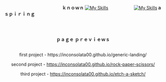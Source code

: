 

⠀⠀⠀⠀⠀⠀⠀⠀⠀⠀⠀⠀⠀⠀⠀⠀⠀⠀<strong>ｋｎｏｗｎ </strong>[![My Skills](https://skillicons.dev/icons?i=js,html,css)](https://skillicons.dev)⠀⠀⠀⠀⠀⠀⠀⠀[![My Skills](https://skillicons.dev/icons?i=nodejs,threejs,electron,react)](https://skillicons.dev)<strong>ａｓｐｉｒｉｎｇ</strong>

<br><br>
          
<p align="center"><strong>ｐａｇｅ ｐｒｅｖｉｅｗｓ</strong></p>


<br>
<div align="center">
first project - https://inconsolata00.github.io/generic-landing/

second project - https://inconsolata00.github.io/rock-paper-scissors/

third project - https://inconsolata00.github.io/etch-a-sketch/
</div>
